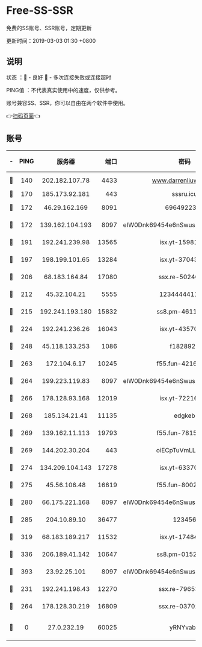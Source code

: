 # Free-SS-SSR

免费的SS账号、SSR账号，定期更新

更新时间：2019-03-03 01:30 +0800

## 说明

状态     ：🙂 - 良好 🙁 - 多次连接失败或连接超时

PING值   ：不代表真实使用中的速度，仅供参考。

账号兼容SS、SSR，你可以自由在两个软件中使用。

👉[扫码页面](https://liesauer.github.io/free-ss-ssr.github.io/)👈

## 账号

|-|PING|服务器|端口|密码|加密方式|区域|
|:----:|:----:|:-----:|-----:|:----:|:----:|:----:|
|🙂|140|202.182.107.78|4433|www.darrenliuwei.com|aes-256-cfb|JP|
|🙂|170|185.173.92.181|443|sssru.icu|rc4-md5|RU|
|🙂|172|46.29.162.169|8091|6964922356|aes-256-cfb|RU|
|🙂|172|139.162.104.193|8097|eIW0Dnk69454e6nSwuspv9DmS201tQ0D|aes-256-cfb|JP|
|🙂|191|192.241.239.98|13565|isx.yt-15981055|aes-256-cfb|US|
|🙂|197|198.199.101.65|13284|isx.yt-37043083|aes-256-cfb|US|
|🙂|206|68.183.164.84|17080|ssx.re-50240519|aes-256-cfb|US|
|🙂|212|45.32.104.21|5555|1234444411111|aes-256-cfb|SG|
|🙂|215|192.241.193.180|15832|ss8.pm-46115453|aes-256-cfb|US|
|🙂|224|192.241.236.26|16043|isx.yt-43570413|aes-256-cfb|US|
|🙂|248|45.118.133.253|1086|f1828920|aes-256-cfb|SG|
|🙂|263|172.104.6.17|10245|f55.fun-42164913|aes-256-cfb|US|
|🙂|264|199.223.119.83|8097|eIW0Dnk69454e6nSwuspv9DmS201tQ0D|aes-256-cfb|US|
|🙂|266|178.128.93.168|12019|isx.yt-72216757|aes-256-cfb|SG|
|🙂|268|185.134.21.41|11135|edgkeb|aes-256-cfb|GB|
|🙂|269|139.162.11.113|19793|f55.fun-78151290|aes-256-cfb|SG|
|🙂|269|144.202.30.204|443|oiECpTuVmLLxk4Ts|aes-256-cfb|US|
|🙂|274|134.209.104.143|17278|isx.yt-63370045|aes-256-cfb|SG|
|🙂|275|45.56.106.48|16619|f55.fun-80021142|aes-256-cfb|US|
|🙂|280|66.175.221.168|8097|eIW0Dnk69454e6nSwuspv9DmS201tQ0D|aes-256-cfb|US|
|🙂|285|204.10.89.10|36477|123456|aes-256-cfb|US|
|🙂|319|68.183.189.217|11532|isx.yt-17484658|aes-256-cfb|SG|
|🙂|336|206.189.41.142|10647|ss8.pm-01527155|aes-256-cfb|SG|
|🙂|393|23.92.25.101|8097|eIW0Dnk69454e6nSwuspv9DmS201tQ0D|aes-256-cfb|US|
|🙂|231|192.241.198.43|12270|ssx.re-79653159|aes-256-cfb|US|
|🙂|264|178.128.30.219|16809|ssx.re-03702185|aes-256-cfb|SG|
|🙁|0|27.0.232.19|60025|yRNYvabB|xchacha20-ietf-poly1305|HK|
